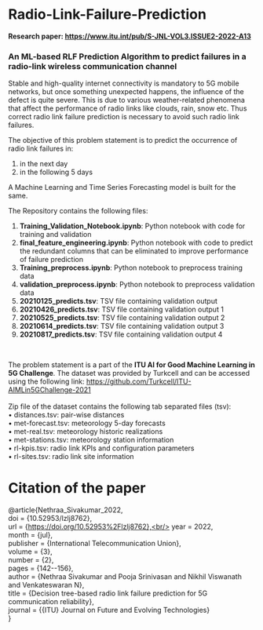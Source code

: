 # Radio-Link-Failure-Prediction

**Research paper: https://www.itu.int/pub/S-JNL-VOL3.ISSUE2-2022-A13** <br>

### An ML-based RLF Prediction Algorithm to predict failures in a radio-link wireless communication channel<br/>
Stable and high-quality internet connectivity is mandatory to 5G mobile networks, but once something unexpected happens, the influence of the defect is quite severe. This is due to various weather-related phenomena that affect the performance of radio links like clouds, rain, snow etc. Thus correct radio link failure prediction is necessary to avoid such radio link failures.<br/>

The objective of this problem statement is to predict the occurrence of radio link failures in:
1. in the next day
2. in the following 5 days <br/>

A Machine Learning and Time Series Forecasting model is built for the same. <br/>

The Repository contains the following files:</br>
1. **Training_Validation_Notebook.ipynb**: Python notebook with code for training and validation </br>
2. **final_feature_engineering.ipynb**: Python notebook with code to predict the redundant columns that can be eliminated to improve performance of failure prediction</br>
3. **Training_preprocess.ipynb**: Python notebook to preprocess training data </br> 
4. **validation_preprocess.ipynb**: Python notebook to preprocess validation data </br>
5. **20210125_predicts.tsv**: TSV file containing validation output
6. **20210426_predicts.tsv**: TSV file containing validation output 1
7. **20210525_predicts.tsv**: TSV file containing validation output 2
8. **20210614_predicts.tsv**: TSV file containing validation output 3
9. **20210817_predicts.tsv**: TSV file containing validation output 4

</br>

The problem statement is a part of the **ITU AI for Good Machine Learning in 5G Challenge**. The dataset was provided by Turkcell and can be accessed using the following link: https://github.com/Turkcell/ITU-AIMLin5GChallenge-2021    <br/>
<br/>
Zip file of the dataset contains the following tab separated files (tsv):<br/>
• distances.tsv: pair-wise distances<br/>
• met-forecast.tsv: meteorology 5-day forecasts<br/>
• met-real.tsv: meteorology historic realizations<br/>
• met-stations.tsv: meteorology station information<br/>
• rl-kpis.tsv: radio link KPIs and configuration parameters<br/>
• rl-sites.tsv: radio link site information<br/>

# Citation of the paper
@article{Nethraa_Sivakumar_2022,<br/>
	doi = {10.52953/lzlj8762},<br/>
	url = {https://doi.org/10.52953%2Flzlj8762},<br/>
	year = 2022,<br/>
	month = {jul},<br/>
	publisher = {International Telecommunication Union},<br/>
	volume = {3},<br/>
	number = {2},<br/>
	pages = {142--156},<br/>
	author = {Nethraa Sivakumar and  Pooja Srinivasan and  Nikhil Viswanath and  Venkateswaran N},<br/>
	title = {Decision tree-based radio link failure prediction for 5G communication reliability},<br/>
	journal = {{ITU} Journal on Future and Evolving Technologies}<br/>
}

